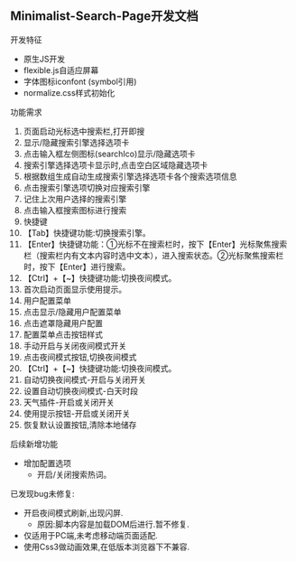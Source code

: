 ## Minimalist-Search-Page开发文档

开发特征
- 原生JS开发
- flexible.js自适应屏幕
- 字体图标iconfont (symbol引用)
- normalize.css样式初始化

功能需求

1. 页面启动光标选中搜索栏,打开即搜
2. 显示/隐藏搜索引擎选择选项卡
  1. 点击输入框左侧图标(searchIco)显示/隐藏选项卡
  2. 搜索引擎选择选项卡显示时,点击空白区域隐藏选项卡
3. 根据数组生成自动生成搜索引擎选择选项卡各个搜索选项信息
4. 点击搜索引擎选项切换对应搜索引擎
  1. 记住上次用户选择的搜索引擎
5. 点击输入框搜索图标进行搜索
6. 快捷键
  1. 【Tab】快捷键功能:切换搜索引擎。
  2. 【Enter】快捷键功能：①光标不在搜索栏时，按下【Enter】光标聚焦搜索栏（搜索栏内有文本内容时选中文本），进入搜索状态。②光标聚焦搜索栏时，按下【Enter】进行搜索。
  3. 【Ctrl】+【~】快捷键功能:切换夜间模式。
7. 首次启动页面显示使用提示。
8. 用户配置菜单
  1. 点击显示/隐藏用户配置菜单
  2. 点击遮罩隐藏用户配置
9. 配置菜单点击按钮样式
10. 手动开启与关闭夜间模式开关
  1. 点击夜间模式按钮,切换夜间模式
  2. 【Ctrl】+【~】快捷键功能:切换夜间模式。
11. 自动切换夜间模式-开启与关闭开关
12. 设置自动切换夜间模式-白天时段
13. 天气插件-开启或关闭开关
14. 使用提示按钮-开启或关闭开关
15. 恢复默认设置按钮,清除本地储存



后续新增功能

- 增加配置选项
  - 开启/关闭搜索热词。

已发现bug未修复:
- 开启夜间模式刷新,出现闪屏.
  - 原因:脚本内容是加载DOM后进行.暂不修复.
- 仅适用于PC端,未考虑移动端页面适配.
- 使用Css3做动画效果,在低版本浏览器下不兼容.